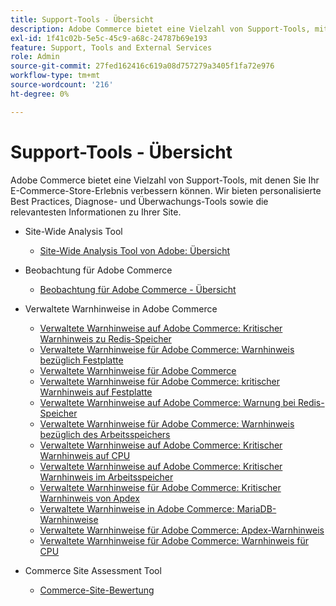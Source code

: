 ```yaml
---
title: Support-Tools - Übersicht
description: Adobe Commerce bietet eine Vielzahl von Support-Tools, mit denen Sie Ihr E-Commerce-Store-Erlebnis verbessern können. Wir bieten personalisierte Best Practices, Diagnose- und Überwachungs-Tools sowie die relevantesten Informationen zu Ihrer Site.
exl-id: 1f41c02b-5e5c-45c9-a68c-24787b69e193
feature: Support, Tools and External Services
role: Admin
source-git-commit: 27fed162416c619a08d757279a3405f1fa72e976
workflow-type: tm+mt
source-wordcount: '216'
ht-degree: 0%

---
```


# Support-Tools - Übersicht

Adobe Commerce bietet eine Vielzahl von Support-Tools, mit denen Sie Ihr E-Commerce-Store-Erlebnis verbessern können. Wir bieten personalisierte Best Practices, Diagnose- und Überwachungs-Tools sowie die relevantesten Informationen zu Ihrer Site.

* Site-Wide Analysis Tool

   * [Site-Wide Analysis Tool von Adobe: Übersicht](/help/support-tools/site-wide-analysis-tool/swat-tool-overview.md)

* Beobachtung für Adobe Commerce

   * [Beobachtung für Adobe Commerce - Übersicht](https://experienceleague.adobe.com/en/docs/commerce-operations/tools/observation-for-adobe-commerce/intro)

* Verwaltete Warnhinweise in Adobe Commerce
   * [Verwaltete Warnhinweise auf Adobe Commerce: Kritischer Warnhinweis zu Redis-Speicher](https://experienceleague.adobe.com/en/docs/commerce-operations/tools/managed-alerts-for-adobe-commerce/managed-alerts-on-magento-commerce-redis-memory-critical-alert)
   * [Verwaltete Warnhinweise für Adobe Commerce: Warnhinweis bezüglich Festplatte](https://experienceleague.adobe.com/en/docs/commerce-operations/tools/managed-alerts-for-adobe-commerce/managed-alerts-for-magento-commerce-disk-warning-alert)
   * [Verwaltete Warnhinweise für Adobe Commerce](https://experienceleague.adobe.com/en/docs/commerce-operations/tools/managed-alerts-for-adobe-commerce/managed-alerts-for-magento-commerce)
   * [Verwaltete Warnhinweise für Adobe Commerce: kritischer Warnhinweis auf Festplatte](https://experienceleague.adobe.com/en/docs/commerce-operations/tools/managed-alerts-for-adobe-commerce/managed-alerts-for-magento-commerce-disk-critical-alert)
   * [Verwaltete Warnhinweise auf Adobe Commerce: Warnung bei Redis-Speicher](https://experienceleague.adobe.com/en/docs/commerce-operations/tools/managed-alerts-for-adobe-commerce/managed-alerts-on-magento-commerce-redis-memory-warning-alert)
   * [Verwaltete Warnhinweise für Adobe Commerce: Warnhinweis bezüglich des Arbeitsspeichers](https://experienceleague.adobe.com/en/docs/commerce-operations/tools/managed-alerts-for-adobe-commerce/managed-alerts-for-magento-commerce-memory-warning-alert)
   * [Verwaltete Warnhinweise auf Adobe Commerce: Kritischer Warnhinweis auf CPU](https://experienceleague.adobe.com/en/docs/commerce-operations/tools/managed-alerts-for-adobe-commerce/managed-alerts-on-magento-commerce-cpu-critical-alert)
   * [Verwaltete Warnhinweise auf Adobe Commerce: Kritischer Warnhinweis im Arbeitsspeicher](https://experienceleague.adobe.com/en/docs/commerce-operations/tools/managed-alerts-for-adobe-commerce/managed-alerts-on-magento-commerce-memory-critical-alert)
   * [Verwaltete Warnhinweise für Adobe Commerce: Kritischer Warnhinweis von Apdex](https://experienceleague.adobe.com/en/docs/commerce-operations/tools/managed-alerts-for-adobe-commerce/managed-alerts-for-magento-commerce-apdex-critical-alert)
   * [Verwaltete Warnhinweise in Adobe Commerce: MariaDB-Warnhinweise](https://experienceleague.adobe.com/en/docs/commerce-operations/tools/managed-alerts-for-adobe-commerce/managed-alerts-on-magento-commerce-mariadb-alerts)
   * [Verwaltete Warnhinweise für Adobe Commerce: Apdex-Warnhinweis](https://experienceleague.adobe.com/en/docs/commerce-operations/tools/managed-alerts-for-adobe-commerce/managed-alerts-for-magento-commerce-apdex-warning-alert)
   * [Verwaltete Warnhinweise für Adobe Commerce: Warnhinweis für CPU](https://experienceleague.adobe.com/en/docs/commerce-operations/tools/managed-alerts-for-adobe-commerce/managed-alerts-for-magento-commerce-cpu-warning-alert)
* Commerce Site Assessment Tool
   * [Commerce-Site-Bewertung](https://experienceleague.adobe.com/tools/commerce-site-assessment/index.html)
